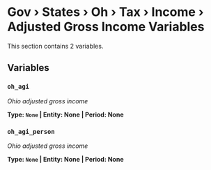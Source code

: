 # Gov › States › Oh › Tax › Income › Adjusted Gross Income Variables

This section contains 2 variables.

## Variables

### `oh_agi`
*Ohio adjusted gross income*

**Type: `None` | Entity: None | Period: None**

### `oh_agi_person`
*Ohio adjusted gross income*

**Type: `None` | Entity: None | Period: None**
